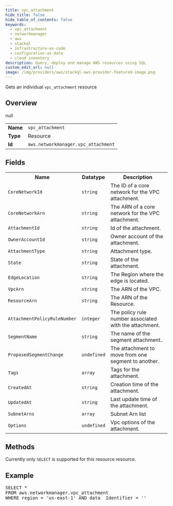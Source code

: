 ```yaml
---
title: vpc_attachment
hide_title: false
hide_table_of_contents: false
keywords:
  - vpc_attachment
  - networkmanager
  - aws
  - stackql
  - infrastructure-as-code
  - configuration-as-data
  - cloud inventory
description: Query, deploy and manage AWS resources using SQL
custom_edit_url: null
image: /img/providers/aws/stackql-aws-provider-featured-image.png
---
```

Gets an individual <code>vpc_attachment</code> resource

## Overview
<table><tbody>
<tr><td><b>Name</b></td><td><code>vpc_attachment</code></td></tr>
<tr><td><b>Type</b></td><td>Resource</td></tr>
null
<tr><td><b>Id</b></td><td><code>aws.networkmanager.vpc_attachment</code></td></tr>
</tbody></table>

## Fields
<table><tbody>
<tr><th>Name</th><th>Datatype</th><th>Description</th></tr>
<tr><td><code>CoreNetworkId</code></td><td><code>string</code></td><td>The ID of a core network for the VPC attachment.</td></tr><tr><td><code>CoreNetworkArn</code></td><td><code>string</code></td><td>The ARN of a core network for the VPC attachment.</td></tr><tr><td><code>AttachmentId</code></td><td><code>string</code></td><td>Id of the attachment.</td></tr><tr><td><code>OwnerAccountId</code></td><td><code>string</code></td><td>Owner account of the attachment.</td></tr><tr><td><code>AttachmentType</code></td><td><code>string</code></td><td>Attachment type.</td></tr><tr><td><code>State</code></td><td><code>string</code></td><td>State of the attachment.</td></tr><tr><td><code>EdgeLocation</code></td><td><code>string</code></td><td>The Region where the edge is located.</td></tr><tr><td><code>VpcArn</code></td><td><code>string</code></td><td>The ARN of the VPC.</td></tr><tr><td><code>ResourceArn</code></td><td><code>string</code></td><td>The ARN of the Resource.</td></tr><tr><td><code>AttachmentPolicyRuleNumber</code></td><td><code>integer</code></td><td>The policy rule number associated with the attachment.</td></tr><tr><td><code>SegmentName</code></td><td><code>string</code></td><td>The name of the segment attachment..</td></tr><tr><td><code>ProposedSegmentChange</code></td><td><code>undefined</code></td><td>The attachment to move from one segment to another.</td></tr><tr><td><code>Tags</code></td><td><code>array</code></td><td>Tags for the attachment.</td></tr><tr><td><code>CreatedAt</code></td><td><code>string</code></td><td>Creation time of the attachment.</td></tr><tr><td><code>UpdatedAt</code></td><td><code>string</code></td><td>Last update time of the attachment.</td></tr><tr><td><code>SubnetArns</code></td><td><code>array</code></td><td>Subnet Arn list</td></tr><tr><td><code>Options</code></td><td><code>undefined</code></td><td>Vpc options of the attachment.</td></tr>
</tbody></table>

## Methods
Currently only <code>SELECT</code> is supported for this resource resource.

## Example
<pre>
SELECT * 
FROM aws.networkmanager.vpc_attachment
WHERE region = 'us-east-1' AND data__Identifier = '<AttachmentId>'
</pre>
